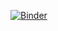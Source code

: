 [![Binder](https://mybinder.org/badge_logo.svg)](https://mybinder.org/v2/gh/jmluke/MLEssentials/HEAD)
